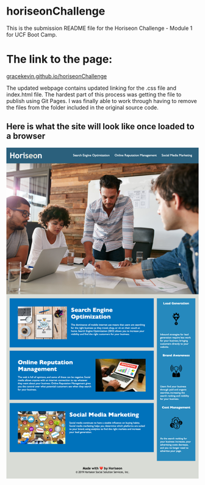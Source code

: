 # horiseonChallenge

This is the submission README file for the Horiseon Challenge - Module 1 for UCF Boot Camp.

# The link to the page:
[gracekevin.github.io/horiseonChallenge](https://gracekevin.github.io/horiseonChallenge/)

The updated webpage contains updated linking for the .css file and index.html file. The hardest part of this process was getting the file to publish using Git Pages. I was finally able to work through having to remove the files from the folder included in the original source code.


## Here is what the site will look like once loaded to a browser


<img src="./images/website.png" alt="Horiseon Site Image">    





